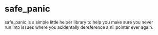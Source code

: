 safe_panic
==========

safe_panic is a simple little helper library to help you make sure you never run into issues where you acidentally dereference a nil pointer ever again.